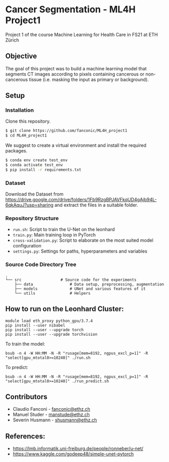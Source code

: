 # Cancer Segmentation - ML4H Project1
Project 1 of the course Machine Learning for Health Care in FS21 at ETH Zürich

## Objective
The goal of this project was to build a machine learning model that segments CT images according to pixels containing cancerous or non-cancerous tissue (i.e. masking the input as primary or background).

## Setup

### Installation

Clone this repository.
```bash
$ git clone https://github.com/fanconic/ML4H_project1
$ cd ML4H_project1
```

We suggest to create a virtual environment and install the required packages.
```bash
$ conda env create test_env
$ conda activate test_env
$ pip install -r requirements.txt
```

### Dataset

Download the Dataset from https://drive.google.com/drive/folders/1Fb9RzgBPJAVFkqUD4gAjb94L-6qkAquJ?usp=sharing and extract the files in a suitable folder.

### Repository Structure

- `run.sh`: Script to train the U-Net on the leonhard
- `train.py`: Main training loop in PyTorch
- `cross-validation.py`: Script to elaborate on the most suited model configuration 
- `settings.py`: Settings for paths, hyperparameters and variables

### Source Code Directory Tree
```
.
└── src                 # Source code for the experiments
    ├── data                # Data setup, preprocessing, augmentation 
    ├── models              # UNet and various features of it
    └── utils               # Helpers
```


## How to run on the Leonhard Cluster:
```
module load eth_proxy python_gpu/3.7.4
pip install --user nibabel
pip install --user --upgrade torch
pip install --user --upgrade torchvision
```

To train the model:
```
bsub -n 4 -W HH:MM -N -R "rusage[mem=8192, ngpus_excl_p=1]" -R "select[gpu_mtotal0>=10240]" ./run.sh
```

To predict:
```
bsub -n 4 -W HH:MM -N -R "rusage[mem=8192, ngpus_excl_p=1]" -R "select[gpu_mtotal0>=10240]" ./run_predict.sh
```

## Contributors
- Claudio Fanconi - fanconic@ethz.ch
- Manuel Studer - manstude@ethz.ch
- Severin Husmann - shusmann@ethz.ch

## References:
- https://lmb.informatik.uni-freiburg.de/people/ronneber/u-net/
- https://www.kaggle.com/godeep48/simple-unet-pytorch

